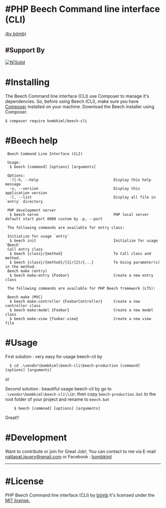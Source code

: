 # #PHP Beech Command line interface (CLI)
###### [(by bömb)](https://www.facebook.com/bombkiml)

## #Support By
[![N|Solid](https://image.ibb.co/kv8eM8/php_Beech_LTS2.png)](https://github.com/bombkiml/phpbeech)

# #Installing
The Beech Command line interface (CLI) use Composer to manage it's dependencies. So, before using Beech (CLI), make sure you have [Composer](https://getcomposer.org/) installed on your machine. Download the Beech installer using Composer.
    
    $ composer require bombkiml/beech-cli

# #Beech help
    
     Beech Command Line Interface (CLI)
    
     Usage:
      $ beech [command] [options] [arguments]
    
     Options:
      -?|-h, --help                                  Display this help message
      -v, --version                                  Display this application version
      -l, --list                                     Display all file in `entry` directory
     
     PHP development server
      $ beech serve                                  PHP local server default start port 8000 custom by -p, --port   
      
     The following commands are available for entry class:
     
     Initialize for usage `entry`
      $ beech init                                   Initialize for usage `Beech`
     Call entry class
      $ beech {class}/{method}                       To Call class and method.
      $ beech {class}/{method}/{1}/{2}/{...}         To Using parameter(s) in the method.
     Beech make (entry)
      $ beech make:entry {Foobar}                    Create a new entry class
     
     The following commands are available for PHP Beech framework (LTS):
     
     Beech make (MVC)
      $ beech make:controller {FoobarController}     Create a new controller class
      $ beech make:model {Foobar}                    Create a new model class
      $ beech make:view {foobar.view}                Create a new view file
    
# #Usage

First solution : very easy for usage beech-cli by

      $ cd .\vendor\bombkiml\beech-cli\beech-production [command] [options] [arguments]
        
or 

Second solution : beautiful usage beech-cli by go to `` .\vendor\bombkiml\beech-cli\lib\ `` then copy `` beech-production.bat `` to the root folder of your project and rename to `` beech.bat `` 

        $ beech [commnad] [options] [arguments]
    
Great!!

# #Development

Want to contribute or join for Great Job!, You can contact to me via E-mail nattapat.jquery@gmail.com or Facebook : [bombkiml](https://www.facebook.com/bombkiml)

----
# #License

PHP Beech Command line interface (CLI) by [bömb](https://www.facebook.com/bombkiml) it's licensed under the [MIT license.](https://opensource.org/licenses/MIT)
